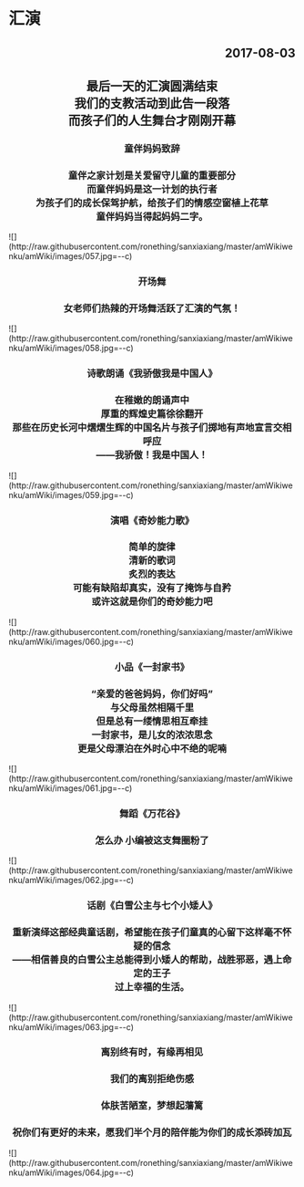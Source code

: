 # 汇演
<h2 align="right">2017-08-03</h2>
<h2 align="center">最后一天的汇演圆满结束<br>我们的支教活动到此告一段落<br>而孩子们的人生舞台才刚刚开幕</h2>
<h3 align="center">童伴妈妈致辞</h3>
<h3 align="center">童伴之家计划是关爱留守儿童的重要部分<br>而童伴妈妈是这一计划的执行者<br>为孩子们的成长保驾护航，给孩子们的情感空窗植上花草<br>童伴妈妈当得起妈妈二字。</h3>
![](http://raw.githubusercontent.com/ronething/sanxiaxiang/master/amWikiwenku/amWiki/images/057.jpg=--c)
<h3 align="center">开场舞</h3>
<h3 align="center">女老师们热辣的开场舞活跃了汇演的气氛！</h3>
![](http://raw.githubusercontent.com/ronething/sanxiaxiang/master/amWikiwenku/amWiki/images/058.jpg=--c)
<h3 align="center">诗歌朗诵《我骄傲我是中国人》</h3>
<h3 align="center">在稚嫩的朗诵声中<br>厚重的辉煌史篇徐徐翻开<br>那些在历史长河中熠熠生辉的中国名片与孩子们掷地有声地宣言交相呼应<br>——我骄傲！我是中国人！</h3>
![](http://raw.githubusercontent.com/ronething/sanxiaxiang/master/amWikiwenku/amWiki/images/059.jpg=--c)
<h3 align="center">演唱《奇妙能力歌》</h3>
<h3 align="center">简单的旋律<br>清新的歌词<br>炙烈的表达<br>可能有缺陷却真实，没有了掩饰与自矜<br>或许这就是你们的奇妙能力吧</h3>
![](http://raw.githubusercontent.com/ronething/sanxiaxiang/master/amWikiwenku/amWiki/images/060.jpg=--c)
<h3 align="center">小品《一封家书》</h3>
<h3 align="center">“亲爱的爸爸妈妈，你们好吗”<br>与父母虽然相隔千里<br>但是总有一缕情思相互牵挂<br>一封家书，是儿女的浓浓思念<br>更是父母漂泊在外时心中不绝的呢喃</h3>
![](http://raw.githubusercontent.com/ronething/sanxiaxiang/master/amWikiwenku/amWiki/images/061.jpg=--c)
<h3 align="center">舞蹈《万花谷》</h3>
<h3 align="center">怎么办 小编被这支舞圈粉了</h3>
![](http://raw.githubusercontent.com/ronething/sanxiaxiang/master/amWikiwenku/amWiki/images/062.jpg=--c)
<h3 align="center">话剧《白雪公主与七个小矮人》</h3>
<h3 align="center">重新演绎这部经典童话剧，希望能在孩子们童真的心留下这样毫不怀疑的信念<br>——相信善良的白雪公主总能得到小矮人的帮助，战胜邪恶，遇上命定的王子<br>过上幸福的生活。</h3>
![](http://raw.githubusercontent.com/ronething/sanxiaxiang/master/amWikiwenku/amWiki/images/063.jpg=--c)
<h3 align="center">离别终有时，有缘再相见</h3>
<h3 align="center">我们的离别拒绝伤感</h3>
<h3 align="center">体肤苦陋室，梦想起藩篱</h3>
<h3 align="center">祝你们有更好的未来，愿我们半个月的陪伴能为你们的成长添砖加瓦</h3>
![](http://raw.githubusercontent.com/ronething/sanxiaxiang/master/amWikiwenku/amWiki/images/064.jpg=--c)
